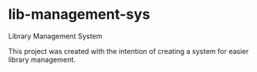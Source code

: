 # lib-management-sys
Library Management System

This project was created with the intention of creating a system for easier library management.
